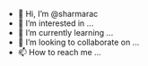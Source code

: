 - 👋 Hi, I’m @sharmarac
- 👀 I’m interested in ...
- 🌱 I’m currently learning ...
- 💞️ I’m looking to collaborate on ...
- 📫 How to reach me ...

<!---
sharmarac/sharmarac is a ✨ special ✨ repository because its `README.md` (this file) appears on your GitHub profile.
You can click the Preview link to take a look at your changes.
--->
